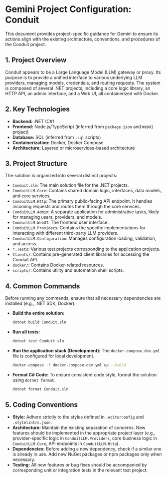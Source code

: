 # Gemini Project Configuration: Conduit

This document provides project-specific guidance for Gemini to ensure its actions align with the existing architecture, conventions, and procedures of the Conduit project.

## 1. Project Overview

Conduit appears to be a Large Language Model (LLM) gateway or proxy. Its purpose is to provide a unified interface to various underlying LLM providers, managing models, credentials, and routing requests. The system is composed of several .NET projects, including a core logic library, an HTTP API, an admin interface, and a Web UI, all containerized with Docker.

## 2. Key Technologies

- **Backend:** .NET (C#)
- **Frontend:** Node.js/TypeScript (inferred from `package.json` and `WebUI` project)
- **Database:** SQL (inferred from `.sql` scripts)
- **Containerization:** Docker, Docker Compose
- **Architecture:** Layered or microservices-based architecture

## 3. Project Structure

The solution is organized into several distinct projects:

- `Conduit.sln`: The main solution file for the .NET projects.
- `ConduitLLM.Core`: Contains shared domain logic, interfaces, data models, and core services.
- `ConduitLLM.Http`: The primary public-facing API endpoint. It handles incoming requests and routes them through the core services.
- `ConduitLLM.Admin`: A separate application for administrative tasks, likely for managing users, providers, and models.
- `ConduitLLM.WebUI`: The frontend user interface.
- `ConduitLLM.Providers`: Contains the specific implementations for interacting with different third-party LLM providers.
- `ConduitLLM.Configuration`: Manages configuration loading, validation, and access.
- `*.Tests`: Various test projects corresponding to the application projects.
- `Clients/`: Contains pre-generated client libraries for accessing the Conduit API.
- `docker/`: Contains Docker-related resources.
- `scripts/`: Contains utility and automation shell scripts.

## 4. Common Commands

Before running any commands, ensure that all necessary dependencies are installed (e.g., .NET SDK, Docker).

- **Build the entire solution:**
  ```bash
  dotnet build Conduit.sln
  ```

- **Run all tests:**
  ```bash
  dotnet test Conduit.sln
  ```

- **Run the application stack (Development):**
  The `docker-compose.dev.yml` file is configured for local development.
  ```bash
  docker-compose -f docker-compose.dev.yml up --build
  ```

- **Format C# Code:**
  To ensure consistent code style, format the solution using `dotnet format`.
  ```bash
  dotnet format Conduit.sln
  ```

## 5. Coding Conventions

- **Style:** Adhere strictly to the styles defined in `.editorconfig` and `.stylelintrc.json`.
- **Architecture:** Maintain the existing separation of concerns. New features should be implemented in the appropriate project layer (e.g., provider-specific logic in `ConduitLLM.Providers`, core business logic in `ConduitLLM.Core`, API endpoints in `ConduitLLM.Http`).
- **Dependencies:** Before adding a new dependency, check if a similar one is already in use. Add new NuGet packages or npm packages only when necessary.
- **Testing:** All new features or bug fixes should be accompanied by corresponding unit or integration tests in the relevant test project.
